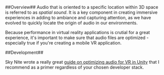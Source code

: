 ##Overview##
Audio that is oriented to a specific location within 3D space is referred to as *spatial sound*. It is a key component in creating immersive experiences in adding to ambiance and capturing attention, as we have evolved to quickly locate the origin of audio in our environments. 

Because performance in virtual reality applications is crutial for a great experience, it's important to make sure that audio files are optimized - especially true if you're creating a mobile VR application.

##Development##

Sky Nite wrote a really great [guide on optimizing audio for VR in Unity](https://medium.com/@skynite/optimizing-audio-for-vr-in-unity-17a43cce25f2) that I recommend as a primer regardless of your chosen developer stack. 